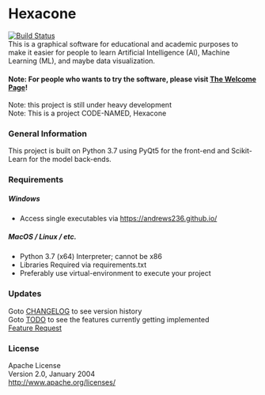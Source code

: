 # Hexacone
[![Build Status](https://travis-ci.org/AndrewShen31/Hexacone.svg?branch=master)](https://travis-ci.org/AndrewShen31/Hexacone)  
This is a graphical software for educational and academic purposes to 
make it easier for people to learn Artificial Intelligence (AI),
Machine Learning (ML), and maybe data visualization.

#### Note: For people who wants to try the software, please visit [The Welcome Page](WELCOME.md)!

Note: this project is still under heavy development  
Note: This is a project CODE-NAMED, Hexacone

### General Information
This project is built on Python 3.7 using PyQt5 for the front-end and
Scikit-Learn for the model back-ends.

### Requirements
##### Windows
* Access single executables via <https://andrews236.github.io/>

##### MacOS / Linux / etc.
* Python 3.7 (x64) Interpreter; cannot be x86
* Libraries Required via requirements.txt
* Preferably use virtual-environment to execute your project

### Updates
Goto [CHANGELOG](CHANGELOG.md) to see version history  
Goto [TODO](TODO.md) to see the features currently getting implemented  
[Feature Request]()


### License
Apache License  
Version 2.0, January 2004  
http://www.apache.org/licenses/  

